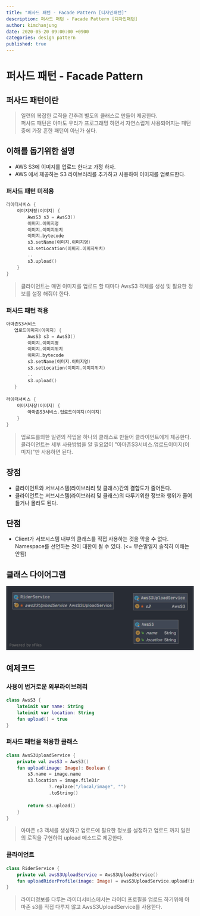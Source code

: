 ```yaml
---
title: "퍼사드 패턴 - Facade Pattern [디자인패턴]"
description: 퍼사드 패턴 - Facade Pattern [디자인패턴]
author: kimchanjung
date: 2020-05-20 09:00:00 +0900
categories: design pattern
published: true
---
```


# 퍼사드 패턴 - Facade Pattern

## 퍼사드 패턴이란
> 일련의 복잡한 로직을 간추려 별도의 클래스로 만들어 제공한다.  
> 퍼사드 패턴은 아마도 우리가 프로그래밍 하면서 자연스럽게 사용되어지는 패턴중에 가장 흔한 패턴이 아닌가 싶다.

## 이해를 돕기위한 설명
- AWS S3에 이미지를 업로드 한다고 가정 하자.
- AWS 에서 제공하는 S3 라이브러리를 추가하고 사용하여 이미지를 업로드한다.

### 퍼사드 패턴 미적용
```kotlin
라이더서비스 {
    이미지저장(이미지) {
        AwsS3 s3 = AwsS3()
        이미지.이미지명
        이미지.이미지위치
        이미지.bytecode
        s3.setName(이미지.이미지명)
        s3.setLocation(이미지.이미지위치)
        ..
        s3.upload()
    }
}
```
> 클라이언트는 매먼 이미지를 업로드 할 때마다 AwsS3 객체를 생성 및 필요한 정보를 설정 해줘야 한다.

### 퍼사드 패턴 적용
```kotlin
아마존S3서비스
   업로드이미지(이미지) {
        AwsS3 s3 = AwsS3()
        이미지.이미지명
        이미지.이미지위치
        이미지.bytecode
        s3.setName(이미지.이미지명)
        s3.setLocation(이미지.이미지위치)
        ..
        s3.upload()
   }

라이더서비스 {
    이미지저장(이미지) {
        아마존S3서비스.업로드이미지(이미지)
    }
}
```
> 업로드를의한 일련의 작업을 하나의 클래스로 만들어 클라이언트에게 제공한다.  
> 클라이언트는 세부 사용방법을 알 필요없이 "아마존S3서비스.업로드이미지(이미지)"만 사용하면 된다. 


## 장점
- 클라이언트와 서브시스템(라이브러리 및 클래스)간의 결합도가 줄어든다.
- 클라이언트는 서브시스템(라이브러리 및 클래스)의 다루기위한 정보와 행위가 줄어들거나 몰라도 된다.

## 단점
- Client가 서브시스템 내부의 클래스를 직접 사용하는 것을 막을 수 없다. Namespace를 선언하는 것이 대한이 될 수 있다. (<= 무슨말일지 솔직히 이해는 안됨)

## 클래스 다이어그램
![class-diagram](/post-img/design-pattern/facade-pattern-class-diagram.png)


## 예제코드

### 사용이 번거로운 외부라이브러리
```kotlin
class AwsS3 {
    lateinit var name: String
    lateinit var location: String
    fun upload() = true
}
```

### 퍼사드 패턴을 적용한 클래스
```kotlin
class AwsS3UploadService {
    private val awsS3 = AwsS3()
    fun upload(image: Image): Boolean {
        s3.name = image.name
        s3.location = image.fileDir
                ?.replace("/local/image", "")
                .toString()

        return s3.upload()
    }
}
```
> 아마존 s3 객체를 생성하고 업로드에 필요한 정보를 설정하고 업로드 까지 일련의 로직을 구현하여 upload 메소드로 제공한다.

### 클라이언트
```kotlin
class RiderService {
    private val awsS3UploadService = AwsS3UploadService()
    fun uploadRiderProfile(image: Image) = awsS3UploadService.upload(image)
}
```
> 라이더정보를 다루는 라이더서비스에서는 라이더 프로필을 업로드 하기위해 아마존 s3를 직접 다루지 않고 AwsS3UploadService를 사용한다.